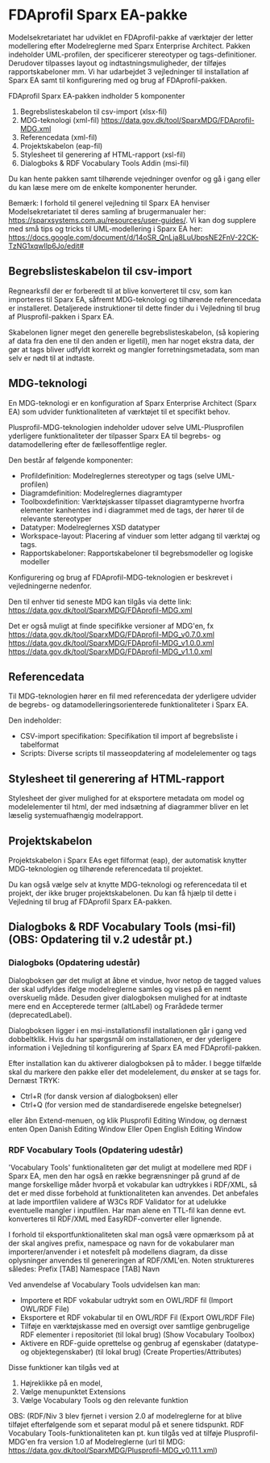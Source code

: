FDAprofil Sparx EA-pakke
=======

Modelsekretariatet har udviklet en FDAprofil-pakke af værktøjer der letter modellering efter Modelreglerne med Sparx Enterprise Architect. Pakken indeholder UML-profilen, der specificerer stereotyper og tags-definitioner.  Derudover tilpasses layout og indtastningsmuligheder, der tilføjes rapportskabeloner mm. Vi har udarbejdet 3 vejledninger til installation af Sparx EA samt til konfigurering med og brug af FDAprofil-pakken.

FDAprofil Sparx EA-pakken indholder 5 komponenter

1. Begrebslisteskabelon til csv-import (xlsx-fil)
2. MDG-teknologi (xml-fil) https://data.gov.dk/tool/SparxMDG/FDAprofil-MDG.xml
3. Referencedata (xml-fil)
4. Projektskabelon (eap-fil)
5. Stylesheet til generering af HTML-rapport (xsl-fil)
6. Dialogboks & RDF Vocabulary Tools Addin (msi-fil)

Du kan hente pakken samt tilhørende vejedninger ovenfor og gå i gang eller du kan læse mere om de enkelte komponenter herunder.

Bemærk: I forhold til generel vejledning til Sparx EA henviser Modelsekretariatet til deres samling af brugermanualer her: https://sparxsystems.com.au/resources/user-guides/. Vi kan dog supplere med små tips og tricks til UML-modellering i Sparx EA her: https://docs.google.com/document/d/14oSR_QnLja8LuUbpsNE2FnV-22CK-TzNG1xqwIlp6Jo/edit#
 

## Begrebslisteskabelon til csv-import

Regnearksfil der er forberedt til at blive konverteret til csv, som kan importeres til Sparx EA, såfremt MDG-teknologi og tilhørende referencedata er installeret. Detaljerede instruktioner til dette finder du i Vejledning til brug af Plusprofil-pakken i Sparx EA.

Skabelonen ligner meget den generelle begrebslisteskabelon, (så kopiering af data fra den ene til den anden er ligetil), men har noget ekstra data, der gør at tags bliver udfyldt korrekt og mangler forretningsmetadata, som man selv er nødt til at indtaste.

 

## MDG-teknologi

En MDG-teknologi er en konfiguration af Sparx Enterprise Architect (Sparx EA) som udvider funktionaliteten af værktøjet til et specifikt behov.

Plusprofil-MDG-teknologien indeholder udover selve UML-Plusprofilen yderligere funktionaliteter der tilpasser Sparx EA til begrebs- og datamodellering efter de fællesoffentlige regler.

Den består af følgende komponenter:

* Profildefinition: Modelreglernes stereotyper og tags (selve UML-profilen)
* Diagramdefinition: Modelreglernes diagramtyper
* Toolboxdefinition: Værktøjskasser tilpasset diagramtyperne hvorfra elementer kanhentes ind i diagrammet med de tags, der hører til de relevante stereotyper
* Datatyper: Modelreglernes XSD datatyper
* Workspace-layout: Placering af vinduer som letter adgang til værktøj og tags.
* Rapportskabeloner: Rapportskabeloner til begrebsmodeller og logiske modeller

Konfigurering og brug af FDAprofil-MDG-teknologien er beskrevet i vejledningerne nedenfor.

Den til enhver tid seneste MDG kan tilgås via dette link: https://data.gov.dk/tool/SparxMDG/FDAprofil-MDG.xml 

Det er også muligt at finde specifikke versioner af MDG'en, fx
https://data.gov.dk/tool/SparxMDG/FDAprofil-MDG_v0.7.0.xml
https://data.gov.dk/tool/SparxMDG/FDAprofil-MDG_v1.0.0.xml
https://data.gov.dk/tool/SparxMDG/FDAprofil-MDG_v1.1.0.xml

## Referencedata

Til MDG-teknologien hører en fil med referencedata der yderligere udvider de begrebs- og datamodelleringsorienterede funktionaliteter i Sparx EA.

Den indeholder:

* CSV-import specifikation: Specifikation til import af begrebsliste i tabelformat
* Scripts: Diverse scripts til masseopdatering af modelelementer og tags

## Stylesheet til generering af HTML-rapport

Stylesheet der giver mulighed for at eksportere metadata om model og modelelementer til html, der med indsætning af diagrammer bliver en let læselig systemuafhængig modelrapport.

## Projektskabelon

Projektskabelon i Sparx EAs eget filformat (eap), der automatisk knytter MDG-teknologien og tilhørende referencedata til projektet.

Du kan også vælge selv at knytte MDG-teknologi og referencedata til et projekt, der ikke bruger projektskabelonen. Du kan få hjælp til dette i Vejledning til brug af FDAprofil Sparx EA-pakken.

 
## Dialogboks & RDF Vocabulary Tools (msi-fil) (OBS: Opdatering til v.2 udestår pt.)

### Dialogboks (Opdatering udestår)

Dialogboksen gør det muligt at åbne et vindue, hvor netop de tagged values der skal udfyldes ifølge modelreglerne samles og vises på en nemt overskuelig måde. Desuden giver dialogboksen mulighed for at indtaste mere end en Accepterede termer (altLabel) og Frarådede termer (deprecatedLabel).

Dialogboksen ligger i en msi-installationsfil installationen går i gang ved dobbeltklik. Hvis du har spørgsmål om installationen, er der yderligere information i Vejledning til konfigurering af Sparx EA med FDAprofil-pakken.

Efter installation kan du aktiverer dialogboksen på to måder. I begge tilfælde skal du markere den pakke eller det modelelement, du ønsker at se tags for. Dernæst TRYK:

* Ctrl+R (for dansk version af dialogboksen) eller 
* Ctrl+Q (for version med de standardiserede engelske betegnelser)


eller åbn Extend-menuen, og klik Plusprofil Editing Window, og dernæst enten Open Danish Editing Window Eller Open English Editing Window

### RDF Vocabulary Tools (Opdatering udestår)
'Vocabulary Tools' funktionaliteten gør det muligt at modellere med RDF i Sparx EA, men den har også en række begrænsninger på grund af de mange forskellige måder hvorpå et vokabular kan udtrykkes i RDF/XML, så det er med disse forbehold at funktionaliteten kan anvendes. Det anbefales at lade importfilen validere af W3Cs RDF Validator for at udelukke eventuelle mangler i inputfilen. Har man alene en TTL-fil kan denne evt. konverteres til RDF/XML med EasyRDF-converter eller lignende.

I forhold til eksportfunktionaliteten skal man også være opmærksom på at der skal angives prefix, namespace og navn for de vokabularer man importerer/anvender i et notesfelt på modellens diagram, da disse oplysninger anvendes til genereringen af RDF/XML'en. Noten struktureres således: Prefix [TAB] Namespace [TAB] Navn 

Ved anvendelse af Vocabulary Tools udvidelsen kan man:
- Importere et RDF vokabular udtrykt som en OWL/RDF fil (Import OWL/RDF File)
- Eksportere et RDF vokabular til en OWL/RDF Fil (Export OWL/RDF File)
- Tilføje en værktøjskasse med en oversigt over samtlige genbrugelige RDF elementer i repositoriet (til lokal brug) (Show Vocabulary Toolbox)
- Aktivere en RDF-guide oprettelse og genbrug af egenskaber (datatype- og objektegenskaber) (til lokal brug) (Create Properties/Attributes)

Disse funktioner kan tilgås ved at 
1. Højreklikke på en model, 
2. Vælge menupunktet Extensions
3. Vælge Vocabulary Tools og den relevante funktion
 
OBS: (RDF/Niv 3 blev fjernet i version 2.0 af modelreglerne for at blive tilføjet efterfølgende som et separat modul på et senere tidspunkt. RDF Vocabulary Tools-funktionaliteten kan pt. kun tilgås ved at tilføje Plusprofil-MDG'en fra version 1.0 af Modelreglerne (url til MDG: https://data.gov.dk/tool/SparxMDG/Plusprofil-MDG_v0.11.1.xml)
